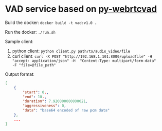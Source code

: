 # VAD service based on [py-webrtcvad](https://github.com/wiseman/py-webrtcvad)

Build the docker: `docker build -t vad:v1.0 .`

Run the docker: `./run.sh`

Sample client:
1. python client: `python client.py path/to/audio_video/file`
2. curl client: `curl -X POST "http://192.168.1.101:8000/uploadfile" -H  "accept: application/json" -H  "Content-Type: multipart/form-data" -F "file=@file_path"`

Output format:
```json
[
    {
        "start": 0.,
        "end": 10.,
        "duration": 7.920000000000021,
        "aggressiveness": 0,
        "data": "base64 encoded of raw pcm data"
    },
    ...
]
```

